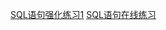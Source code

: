 <a href="https://blog.csdn.net/qq_36241003/article/details/82525950">SQL语句强化练习1</a>
<a href="https://blog.csdn.net/zytbft/article/details/84504348">SQL语句在线练习</a>
